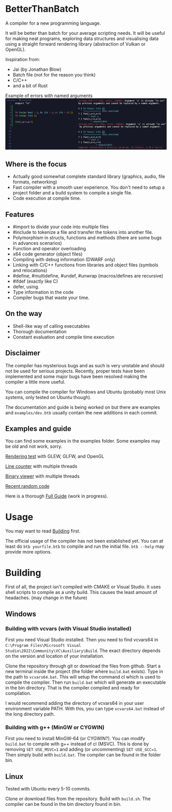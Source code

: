 # BetterThanBatch
A compiler for a new programming language.

It will be better than batch for your average scripting needs.
It will be useful for making neat programs, exploring data structures
and visualising data using a straight forward rendering
library (abstraction of Vulkan or OpenGL).

Inspiration from:
- Jai (by Jonathan Blow)
- Batch file (not for the reason you think)
- C/C++
- and a bit of Rust

Example of errors with named arguments
![](/docs/img/err-named-arg.png)

## Where is the focus
- Actually good somewhat complete standard library (graphics, audio, file formats, networking)
- Fast compiler with a smooth user experience. You don't need to setup a project folder and a build system to compile a single file.
- Code execution at compile time.

## Features
- #import to divide your code into multiple files
- #include to tokenize a file and transfer the tokens into another file.
- Polymorphism in structs, functions and methods (there are some bugs in advances scenarios)
- Function and operator overloading
- x64 code generator (object files)
- Compiling with debug information (DWARF only)
- Linking with C/C++ functions from libraries and object files (symbols and relocations)
- #define, #multidefine, #undef, #unwrap (macros/defines are recursive)
- #ifdef (exactly like C)
- defer, using.
- Type information in the code
- Compiler bugs that waste your time.

## On the way
- Shell-like way of calling executables
- Thorough documentation
- Constant evaluation and compile time execution

## Disclaimer
The compiler has mysterious bugs and as such is very unstable and should not be used for serious projects. Recently, proper tests have been implemented and some major bugs have been resolved making the compiler a little more useful.

You can compile the compiler for Windows and Ubuntu (probably most Unix systems, only tested on Ubuntu though).

The documentation and guide is being worked on but there are examples and `examples/dev.btb` usually contain the new additions in each commit.

## Examples and guide
You can find some examples in the examples folder. Some examples may be old and not work, sorry.

[Rendering test](/examples/graphics/quad.btb) with GLEW, GLFW, and OpenGL

[Line counter](/examples/linecounter.btb) with multiple threads

[Binary viewer](/examples/binary_viewer/main.btb) with multiple threads

[Recent random code](/examples/dev.btb)

Here is a thorough [Full Guide](/docs/guide/00-Introduction.md) (work in progress).

# Usage
You may want to read [Building](#building) first.

The official usage of the compiler has not been established yet.
You can at least do `btb yourfile.btb` to compile and run the initial file.
`btb --help` may provide more options.


# Building
First of all, the project isn't compiled with CMAKE or Visual Studio.
It uses shell scripts to compile as a unity build. This causes the least amount of headaches.
(may change in the future)
## Windows
### Building with vcvars (with Visual Studio installed)
First you need Visual Studio installed. Then you need to find vcvars64 in
`C:\Program Files\Microsoft Visual Studio\2022\Community\VC\Auxiliary\Build`.
The exact directory depends on the version and location of your installation.

Clone the repository through git or download the files from github.
Start a new terminal inside the project (the folder where `build.bat` exists).
Type in the path to `vcvars64.bat`. This will setup the command cl which is
used to compile the compiler.
Then run `build.bat` which will generate an executable in the bin directory.
That is the compiler compiled and ready for compilation.

I would recommend adding the directory of vcvars64 in your user environment variable PATH.
With this, you can type `vcvars64.bat` instead of the long directory path.

### Building with g++ (MinGW or CYGWIN)
First you need to install MinGW-64 (or CYGWIN?).
You can modify `build.bat` to compile with g++ instead of cl (MSVC).
This is done by removing `SET USE_MSVC=1` and adding (or uncommenting) `SET USE_GCC=1`.
Then simply build with `build.bat`. The compiler can be found in the folder bin.

## Linux
Tested with Ubuntu every 5-10 commits.

Clone or download files from the repository.
Build with `build.sh`. The compiler can be found in the bin directory found in bin.
